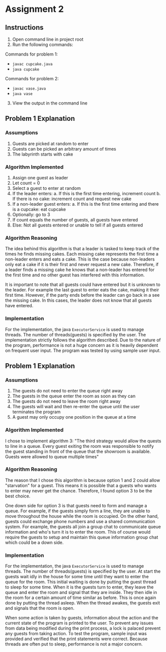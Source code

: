 # Assignment 2
## Instructions

1. Open command line in project root
2. Run the following commands:

Commands for problem 1:
- `javac cupcake.java`
- `java cupcake`

Commands for problem 2:
- `javac vase.java`
- `java vase`

3. View the output in the command line

## Problem 1 Explanation 

### Assumptions
1. Guests are picked at random to enter
2. Guests can be picked an arbitrary amount of times
3. The labyrinth starts with cake 

### Algorithm Implemented

1. Assign one guest as leader
2. Let count = 0
3. Select a guest to enter at random
4. If the leader enters:
a. If this is the first time entering, increment count
b. If there is no cake: increment count and request new cake
5. If a non-leader guest enters:
a. If this is the first time entering and there is a cupcake: eat cupcake
6. Optionally: go to 3
7. If count equals the number of guests, all guests have entered
8. Else: Not all guests entered or unable to tell if all guests entered

### Algorithm Reasoning

The idea behind this algorithm is that a leader is tasked to keep track of the times he finds missing cakes. Each missing cake represents the first time a non-leader enters and eats a cake. This is the case because non-leaders only eat a cake if it is their first and never request a new cake. Therefore, if a leader finds a missing cake he knows that a non-leader has entered for the first time and no other guest has interfered with this information.

It is important to note that all guests could have entered but it is unknown to the leader. For example the last guest to enter eats the cake, making it their first time. However, if the party ends before the leader can go back in a see the missing cake. In this cases, the leader does not know that all guests have entered. 

### Implementation

For the implementation, the java `ExecutorService` is used to manage threads. The number of threads(guests) is specified by the user. The implementation strictly follows the algorithm described. Due to the nature of the program, performance is not a huge concern as it is heavily dependent on frequent user input. The program was tested by using sample user input.

## Problem 1 Explanation 

### Assumptions
1. The guests do not need to enter the queue right away
2. The guests in the queue enter the room as soon as they can
3. The guests do not need to leave the room right away
4. The guests will wait and then re-enter the queue until the user terminates the program
5. A guest may only occupy one position in the queue at a time

### Algorithm Implemented
I chose to implement algorithm 3: "The third strategy would allow the quests to line in a queue. Every guest exiting the room was responsible to notify the guest standing in front of the queue that the showroom is available. Guests were allowed to queue multiple times"

### Algorithm Reasoning

The reason that I chose this algorithm is because option 1 and 2 could allow "starvation" for a guest. This means it is possible that a guests who wants to enter may never get the chance. Therefore, I found option 3 to be the best choice.

One down side for option 3 is that guests need to form and manage a queue. For example, if the guests simply form a line, they are unable to move throughout the house while the room is occupied. On the other hand, guests could exchange phone numbers and use a shared communication system. For example, the guests all join a group chat to communicate queue information and who's turn it is to enter the room. This of course would require the guests to setup and maintain this queue information group chat which could be a down side. 

### Implementation

For the implementation, the java `ExecutorService` is used to manage threads. The number of threads(guests) is specified by the user. At start the guests wait idly in the house for some time until they want to enter the queue for the room. This initial waiting is done by putting the guest thread to sleep for some time. When it is the guests turn to enter, they leave the queue and enter the room and signal that they are inside. They then idle in the room for a certain amount of time similar as before. This is once again done by putting the thread asleep. When the thread awakes, the guests exit and signals that the room is open. 

When some action is taken by guests, information about the action and the current state of the program is printed to the user. To prevent any issues from data being modified during the print process, a lock is palaced prevent any guests from taking action. To test the program, sample input was provided and verified that the print statements were correct. Because threads are often put to sleep, performance is not a major concern. 